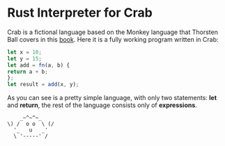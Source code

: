# Rust Interpreter for Crab

Crab is a fictional language based on the Monkey language that Thorsten Ball covers in this [book](https://interpreterbook.com). Here it is a fully working program written in Crab:
```js
let x = 10;
let y = 15;
let add = fn(a, b) {
return a + b;
};
let result = add(x, y);
```
As you can see is a pretty simple language, with only two statements: **let** and **return**, the rest of the language consists only of **expressions**.

``` 
    _~^~^~_
\) /  o o  \ (/
  '_   u   _'
  \ '-----' /
```
